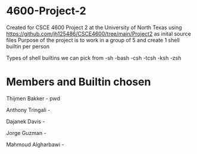 # 4600-Project-2
Created for CSCE 4600 Project 2 at the University of North Texas using https://github.com/jh125486/CSCE4600/tree/main/Project2 as inital source files Purpose of the project is to work in a group of 5 and create 1 shell builtin per person

Types of shell builtins we can pick from -sh -bash -csh -tcsh -ksh -zsh

# Members and Builtin chosen

Thijmen Bakker - pwd

Anthony Tringali -

Dajanek Davis -

Jorge Guzman -

Mahmoud Algharbawi -


